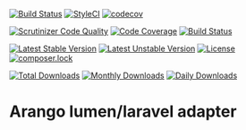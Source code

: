 [![Build Status](https://travis-ci.org/sonrac/larango.svg?branch=master)](https://travis-ci.org/sonrac/larango) 
[![StyleCI](https://styleci.io/repos/109737875/shield?branch=master&style=flat)](https://styleci.io/repos/109737875)
[![codecov](https://codecov.io/gh/sonrac/larango/branch/master/graph/badge.svg)](https://codecov.io/gh/sonrac/larango)
    
[![Scrutinizer Code Quality](https://scrutinizer-ci.com/g/sonrac/larango/badges/quality-score.png?b=master)](https://scrutinizer-ci.com/g/sonrac/larango/?branch=master)
[![Code Coverage](https://scrutinizer-ci.com/g/sonrac/larango/badges/coverage.png?b=master)](https://scrutinizer-ci.com/g/sonrac/larango/?branch=master)
[![Build Status](https://scrutinizer-ci.com/g/sonrac/larango/badges/build.png?b=master)](https://scrutinizer-ci.com/g/sonrac/larango/build-status/master)

[![Latest Stable Version](https://poser.pugx.org/sonrac/larango/v/stable)](https://packagist.org/packages/sonrac/larango)
[![Latest Unstable Version](https://poser.pugx.org/sonrac/larango/v/unstable)](https://packagist.org/packages/sonrac/larango)
[![License](https://poser.pugx.org/sonrac/larango/license)](https://packagist.org/packages/sonrac/larango)
[![composer.lock](https://poser.pugx.org/sonrac/larango/composerlock)](https://packagist.org/packages/sonrac/larango)

[![Total Downloads](https://poser.pugx.org/sonrac/larango/downloads)](https://packagist.org/packages/sonrac/larango)
[![Monthly Downloads](https://poser.pugx.org/sonrac/larango/d/monthly)](https://packagist.org/packages/sonrac/larango)
[![Daily Downloads](https://poser.pugx.org/sonrac/larango/d/daily)](https://packagist.org/packages/sonrac/larango)

# Arango lumen/laravel adapter

